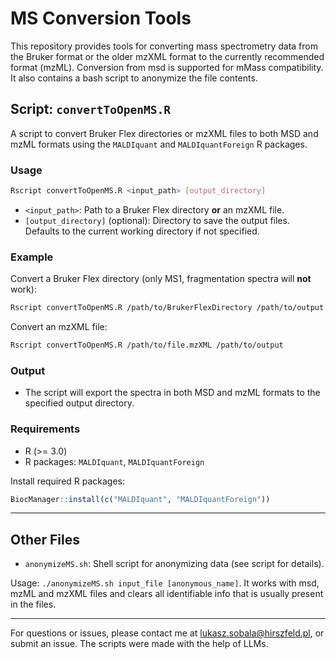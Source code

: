 # MS Conversion Tools

This repository provides tools for converting mass spectrometry data from the Bruker format or the older mzXML format to the currently recommended format (mzML). Conversion from msd is supported for mMass compatibility. It also contains a bash script to anonymize the file contents.

## Script: `convertToOpenMS.R`

A script to convert Bruker Flex directories or mzXML files to both MSD and mzML formats using the `MALDIquant` and `MALDIquantForeign` R packages.

### Usage

```sh
Rscript convertToOpenMS.R <input_path> [output_directory]
```

- `<input_path>`: Path to a Bruker Flex directory **or** an mzXML file.
- `[output_directory]` (optional): Directory to save the output files. Defaults to the current working directory if not specified.

### Example

Convert a Bruker Flex directory (only MS1, fragmentation spectra will **not** work):

```sh
Rscript convertToOpenMS.R /path/to/BrukerFlexDirectory /path/to/output
```

Convert an mzXML file:

```sh
Rscript convertToOpenMS.R /path/to/file.mzXML /path/to/output
```

### Output

- The script will export the spectra in both MSD and mzML formats to the specified output directory.

### Requirements

- R (>= 3.0)
- R packages: `MALDIquant`, `MALDIquantForeign`

Install required R packages:

```r
BiocManager::install(c("MALDIquant", "MALDIquantForeign"))
```

---

## Other Files

- `anonymizeMS.sh`: Shell script for anonymizing data (see script for details).

Usage: `./anonymizeMS.sh input_file [anonymous_name]`. It works with msd, mzML and mzXML files and clears all identifiable info that is usually present in the files.

---

For questions or issues, please contact me at lukasz.sobala@hirszfeld.pl, or submit an issue.
The scripts were made with the help of LLMs.
